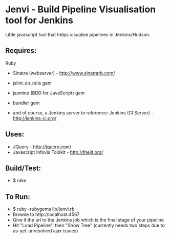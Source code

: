 Jenvi - Build Pipeline Visualisation tool for Jenkins
=====================================================

Little javascript tool that helps visualise pipelines in Jenkins/Hudson.

Requires:
---------
Ruby
*   Sinatra (webserver) - http://www.sinatrarb.com/
*   jslint_on_rails gem
*   jasmine (BDD for JavaScript) gem
*   bundler gem

*   and of course, a Jenkins server to reference:
    Jenkins (CI Server) - http://jenkins-ci.org/

Uses:
-----
*   JQuery - http://jquery.com/
*   Javascript Infovis Toolkit - http://thejit.org/

Build/Test:
-----------
*   $ rake

To Run:
-------
*   $ ruby -rubygems lib/jenvi.rb
*   Browse to http://localhost:4567
*   Give it the url to the Jenkins job which is the final stage of your pipeline
*   Hit "Load Pipeline", then "Show Tree" (currently needs two steps due to as-yet-unresolved ajax issues)